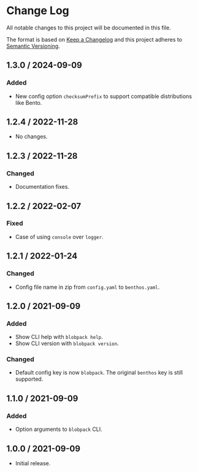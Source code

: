 # Change Log

All notable changes to this project will be documented in this file.

The format is based on [Keep a Changelog](https://keepachangelog.com/)
and this project adheres to [Semantic Versioning](https://semver.org/).

## 1.3.0 / 2024-09-09

### Added

- New config option `checksumPrefix` to support compatible distributions like Bento.

## 1.2.4 / 2022-11-28

- No changes.

## 1.2.3 / 2022-11-28

### Changed

- Documentation fixes.

## 1.2.2 / 2022-02-07

### Fixed

- Case of using `console` over `logger`.

## 1.2.1 / 2022-01-24

### Changed

- Config file name in zip from `config.yaml` to `benthos.yaml`.

## 1.2.0 / 2021-09-09

### Added

- Show CLI help with `blobpack help`.
- Show CLI version with `blobpack version`.

### Changed

- Default config key is now `blobpack`.
  The original `benthos` key is still supported.

## 1.1.0 / 2021-09-09

### Added

- Option arguments to `blobpack` CLI.

## 1.0.0 / 2021-09-09

- Initial release.
